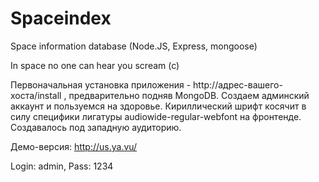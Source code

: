 # Spaceindex
Space information database (Node.JS, Express, mongoose)

In space no one can hear you scream (c)

Первоначальная установка приложения - http://адрес-вашего-хоста/install , предварительно подняв MongoDB. Создаем админский аккаунт и пользуемся на здоровье. Кириллический шрифт косячит в силу специфики лигатуры audiowide-regular-webfont на фронтенде. Создавалось под западную аудиторию.

Демо-версия: http://us.ya.vu/

Login: admin, Pass: 1234
